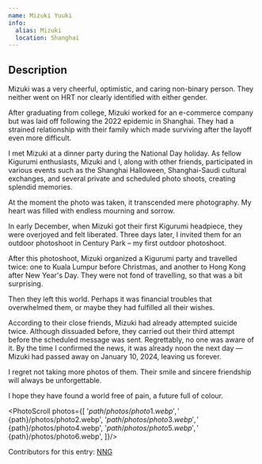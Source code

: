 ```yaml
---
name: Mizuki Yuuki
info:
  alias: Mizuki
  location: Shanghai
---
```


## Description

Mizuki was a very cheerful, optimistic, and caring non-binary person.
They neither went on HRT nor clearly identified with either gender.

After graduating from college, Mizuki worked for an e-commerce company but was laid off following the 2022 epidemic in Shanghai.
They had a strained relationship with their family which made surviving after the layoff even more difficult.

I met Mizuki at a dinner party during the National Day holiday.
As fellow Kigurumi enthusiasts, Mizuki and I, along with other friends, participated in various events such as the Shanghai Halloween, Shanghai-Saudi cultural exchanges, and several private and scheduled photo shoots, creating splendid memories.

At the moment the photo was taken, it transcended mere photography.
My heart was filled with endless mourning and sorrow.

In early December, when Mizuki got their first Kigurumi headpiece, they were overjoyed and felt liberated.
Three days later, I invited them for an outdoor photoshoot in Century Park – my first outdoor photoshoot.

After this photoshoot, Mizuki organized a Kigurumi party and travelled twice: one to Kuala Lumpur before Christmas, and another to Hong Kong after New Year's Day.
They were not fond of travelling, so that was a bit surprising.

Then they left this world.
Perhaps it was financial troubles that overwhelmed them, or maybe they had fulfilled all their wishes.

According to their close friends, Mizuki had already attempted suicide twice. Although dissuaded before, they carried out their third attempt before the scheduled message was sent.
Regrettably, no one was aware of it.
By the time I confirmed the news, it was already noon the next day — Mizuki had passed away on January 10, 2024, leaving us forever.

I regret not taking more photos of them.
Their smile and sincere friendship will always be unforgettable.

I hope they have found a world free of pain, a future full of colour.

<PhotoScroll photos={[ '${path}/photos/photo1.webp', '${path}/photos/photo2.webp', '${path}/photos/photo3.webp', '${path}/photos/photo4.webp', '${path}/photos/photo5.webp', '${path}/photos/photo6.webp', ]}/>

Contributors for this entry: [NNG](https://twitter.com/NNGnoMKT)
